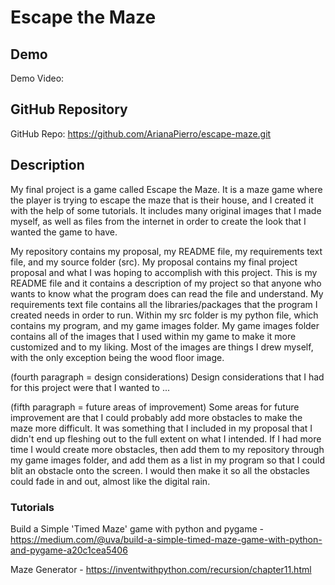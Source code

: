 # Escape the Maze

## Demo
Demo Video: <URL>

## GitHub Repository
GitHub Repo: https://github.com/ArianaPierro/escape-maze.git

## Description
My final project is a game called Escape the Maze. It is a maze game where the player is trying to escape the maze that is their house, and I created it with the help of some tutorials. It includes many original images that I made myself, as well as files from the internet in order to create the look that I wanted the game to have.

My repository contains my proposal, my README file, my requirements text file, and my source folder (src). My proposal contains my final project proposal and what I was hoping to accomplish with this project. This is my README file and it contains a description of my project so that anyone who wants to know what the program does can read the file and understand. My requirements text file contains all the libraries/packages that the program I created needs in order to run. Within my src folder is my python file, which contains my program, and my game images folder. My game images folder contains all of the images that I used within my game to make it more customized and to my liking. Most of the images are things I drew myself, with the only exception being the wood floor image.

(fourth paragraph = design considerations)
Design considerations that I had for this project were that I wanted to ...

(fifth paragraph = future areas of improvement)
Some areas for future improvement are that I could probably add more obstacles to make the maze more difficult. It was something that I included in my proposal that I didn't end up fleshing out to the full extent on what I intended. If I had more time I would create more obstacles, then add them to my repository through my game images folder, and add them as a list in my program so that I could blit an obstacle onto the screen. I would then make it so all the obstacles could fade in and out, almost like the digital rain. 

### Tutorials
Build a Simple 'Timed Maze' game with python and pygame - https://medium.com/@uva/build-a-simple-timed-maze-game-with-python-and-pygame-a20c1cea5406

Maze Generator - https://inventwithpython.com/recursion/chapter11.html

